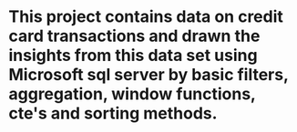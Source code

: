 # This project contains data on credit card transactions and drawn the insights from this data set using Microsoft sql server by basic filters, aggregation, window functions, cte's and sorting methods.
